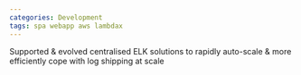 ```yaml
---
categories: Development
tags: spa webapp aws lambdax
---
```


Supported & evolved centralised ELK solutions to rapidly auto-scale & more efficiently cope with log shipping at scale



